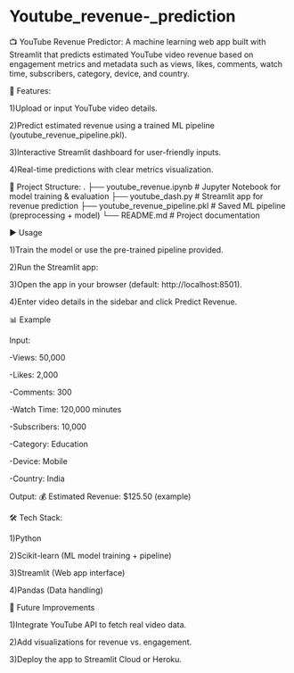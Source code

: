 # Youtube_revenue-_prediction

📺 YouTube Revenue Predictor:
A machine learning web app built with Streamlit that predicts estimated YouTube video revenue based on engagement metrics and metadata such as views, likes, comments, watch time, subscribers, category, device, and country.

🚀 Features:

1)Upload or input YouTube video details.

2)Predict estimated revenue using a trained ML pipeline (youtube_revenue_pipeline.pkl).

3)Interactive Streamlit dashboard for user-friendly inputs.

4)Real-time predictions with clear metrics visualization.

📂 Project Structure:
.
├── youtube_revenue.ipynb      # Jupyter Notebook for model training & evaluation
├── youtube_dash.py            # Streamlit app for revenue prediction
├── youtube_revenue_pipeline.pkl # Saved ML pipeline (preprocessing + model)
└── README.md                  # Project documentation

▶️ Usage

1)Train the model or use the pre-trained pipeline provided.

2)Run the Streamlit app:

3)Open the app in your browser (default: http://localhost:8501).

4)Enter video details in the sidebar and click Predict Revenue.

📊 Example

Input:

  -Views: 50,000
  
  -Likes: 2,000
  
  -Comments: 300
  
  -Watch Time: 120,000 minutes
  
  -Subscribers: 10,000
  
  -Category: Education
  
  -Device: Mobile
  
  -Country: India

Output:
    💰 Estimated Revenue: $125.50 (example)

🛠️ Tech Stack:

1)Python

2)Scikit-learn (ML model training + pipeline)

3)Streamlit (Web app interface)

4)Pandas (Data handling)

📌 Future Improvements

1)Integrate YouTube API to fetch real video data.

2)Add visualizations for revenue vs. engagement.

3)Deploy the app to Streamlit Cloud or Heroku.



